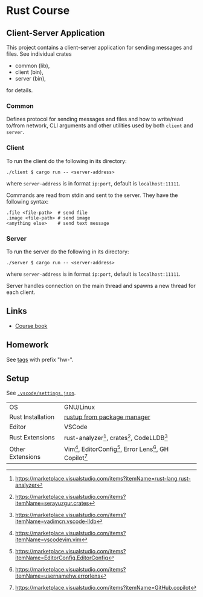 # Rust Course

## Client-Server Application

This project contains a client-server application for sending messages and files.
See individual crates

- common (lib),
- client (bin),
- server (bin),

for details.

### Common

Defines protocol for sending messages and files and how to write/read to/from network, CLI arguments
and other utilities used by both `client` and `server`.

### Client

To run the client do the following in its directory:

```console
./client $ cargo run -- <server-address>
```

where `server-address` is in format `ip:port`, default is `localhost:11111`.

Commands are read from stdin and sent to the server. They have the following syntax:

```
.file <file-path>  # send file
.image <file-path> # send image
<anything else>    # send text message
```

### Server

To run the server do the following in its directory:

```console
./server $ cargo run -- <server-address>
```

where `server-address` is in format `ip:port`, default is `localhost:11111`.

Server handles connection on the main thread and spawns a new thread for each client.

## Links

- [Course book](https://robot-dreams-rust.mag.wiki)

## Homework

See [tags](https://github.com/tmscer/rust-course/tags) with prefix "hw-".

## Setup

See [`.vscode/settings.json`](./.vscode/settings.json).

|                   |                                                                                    |
| ----------------- | ---------------------------------------------------------------------------------- |
| OS                | GNU/Linux                                                                          |
| Rust Installation | [rustup from package manager](https://archlinux.org/packages/extra/x86_64/rustup/) |
| Editor            | VSCode                                                                             |
| Rust Extensions   | rust-analyzer[^1], crates[^2], CodeLLDB[^3]                                        |
| Other Extensions  | Vim[^4], EditorConfig[^5], Error Lens[^6], GH Copilot[^7]         |

[^1]: https://marketplace.visualstudio.com/items?itemName=rust-lang.rust-analyzer
[^2]: https://marketplace.visualstudio.com/items?itemName=serayuzgur.crates
[^3]: https://marketplace.visualstudio.com/items?itemName=vadimcn.vscode-lldb
[^4]: https://marketplace.visualstudio.com/items?itemName=vscodevim.vim
[^5]: https://marketplace.visualstudio.com/items?itemName=EditorConfig.EditorConfig
[^6]: https://marketplace.visualstudio.com/items?itemName=usernamehw.errorlens
[^7]: https://marketplace.visualstudio.com/items?itemName=GitHub.copilot
